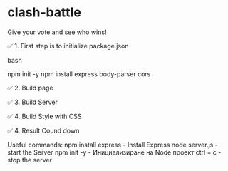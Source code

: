 # clash-battle
Give your vote and see who wins!

✅ 1. First step is to initialize package.json

bash

npm init -y
npm install express body-parser cors

✅ 2. Build page

✅ 3. Build Server

✅ 4. Build Style with CSS

✅ 4. Result Cound down

Useful commands:
npm install express - Install Express
node server.js - start the Server
npm init -y - Инициализиране на Node проект 
ctrl + c - stop the server